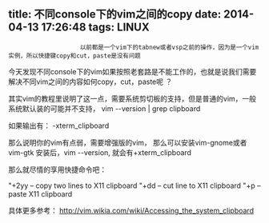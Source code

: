 title: 不同console下的vim之间的copy
date: 2014-04-13 17:26:48
tags: LINUX
---


						以前都是一个vim下的tabnew或者vsp之前的操作，因为是一个vim实例，所以快捷键copy和cut，paste是没有问题
今天发现不同console下的vim如果按照老套路是不能工作的，也就是说我们需要解决不同vim之间的内容如何copy，cut，paste呢 ？

其实vim的教程里说明了这一点，需要系统剪切板的支持，但是普通的vim，一般系统默认装的可能并不支持，
vim --version | grep clipboard

如果输出有：
-xterm_clipboard

那么说明你的vim有点弱，需要增强版的vim，
那么可以安装vim-gnome或者vim-gtk
安装后，vim --version, 就会有+xterm_clipboard

那么就尽情的享用快捷命令吧：

"+2yy – copy two lines to X11 clipboard
"+dd – cut line to X11 clipboard
"+p – paste X11 clipboard

具体更多参考：
http://vim.wikia.com/wiki/Accessing_the_system_clipboard                                   